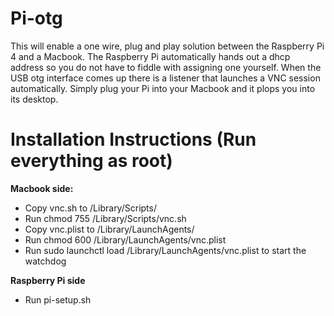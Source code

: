 # Pi-otg

This will enable a one wire, plug and play solution between the Raspberry Pi 4 and a Macbook. The Raspberry Pi automatically hands out a dhcp address so you do not have to fiddle with assigning one yourself. When the USB otg interface comes up there is a listener that launches a VNC session automatically. Simply plug your Pi into your Macbook and it plops you into its desktop.

# Installation Instructions (Run everything as root)
**Macbook side:**
* Copy vnc.sh to /Library/Scripts/
* Run chmod 755 /Library/Scripts/vnc.sh
* Copy vnc.plist to /Library/LaunchAgents/
* Run chmod 600 /Library/LaunchAgents/vnc.plist
*  Run sudo launchctl load /Library/LaunchAgents/vnc.plist to start the watchdog

**Raspberry Pi side**
* Run pi-setup.sh
